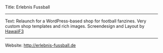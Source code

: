 Title: Erlebnis Fussball

----

Text: Relaunch for a WordPress-based shop for football fanzines. Very custom shop templates and rich images. Screendesign and Layout by [HawaiiF3](http://hawaiif3.de)

----

Website: http://erlebnis-fussball.de
